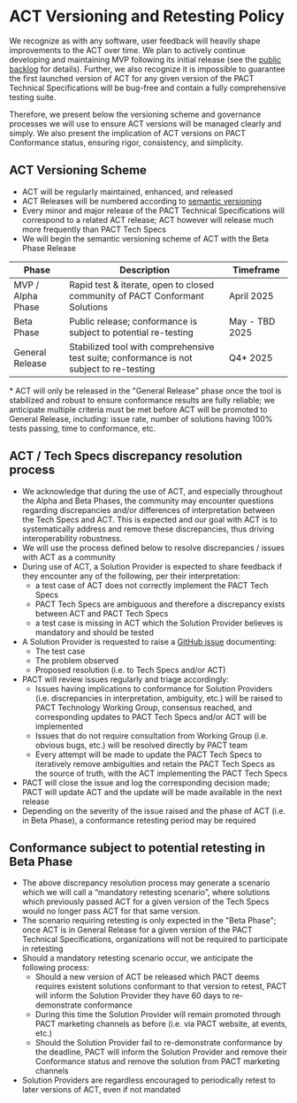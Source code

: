 # ACT Versioning and Retesting Policy
We recognize as with any software, user feedback will heavily shape improvements to the ACT over time. We plan to actively continue developing and maintaining MVP following its initial release (see the [public backlog](https://github.com/orgs/wbcsd/projects/4) for details). Further, we also recognize it is impossible to guarantee the first launched version of ACT for any given version of the PACT Technical Specifications will be bug-free and contain a fully comprehensive testing suite.  

Therefore, we present below the versioning scheme and governance processes we will use to ensure ACT versions will be managed clearly and simply. We also present the implication of ACT versions on PACT Conformance status, ensuring rigor, consistency, and simplicity.


## ACT Versioning Scheme
- ACT will be regularly maintained, enhanced, and released
- ACT Releases will be numbered according to [semantic versioning](https://semver.org/)
- Every minor and major release of the PACT Technical Specifications will correspond to a related ACT release; ACT however will release much more frequently than PACT Tech Specs
- We will begin the semantic versioning scheme of ACT with the Beta Phase Release

  
| Phase    | Description | Timeframe
| -------- | ------- | ------- |
| MVP / Alpha Phase  | Rapid test & iterate, open to closed community of PACT Conformant Solutions  | April 2025
| Beta Phase | Public release; conformance is subject to potential re-testing    | May - TBD 2025
| General Release    | Stabilized tool with comprehensive test suite; conformance is not subject to re-testing   | Q4* 2025 

\* ACT will only be released in the "General Release" phase once the tool is stabilized and robust to ensure conformance results are fully reliable; we anticipate multiple criteria must be met before ACT will be promoted to General Release, including: issue rate, number of solutions having 100% tests passing, time to conformance, etc.


## ACT / Tech Specs discrepancy resolution process
* We acknowledge that during the use of ACT, and especially throughout the Alpha and Beta Phases, the community may encounter questions regarding discrepancies and/or differences of interpretation between the Tech Specs and ACT. This is expected and our goal with ACT is to systematically address and remove these discrepancies, thus driving interoperability robustness.
* We will use the process defined below to resolve discrepancies / issues with ACT as a community
* During use of ACT, a Solution Provider is expected to share feedback if they encounter any of the following, per their interpretation: 
  * a test case of ACT does not correctly implement the PACT Tech Specs
  * PACT Tech Specs are ambiguous and therefore a discrepancy exists between ACT and PACT Tech Specs
  * a test case is missing in ACT which the Solution Provider believes is mandatory and should be tested 
* A Solution Provider is requested to raise a [GitHub issue](https://github.com/wbcsd/pact-conformance-test-service/issues) documenting: 
  * The test case
  * The problem observed
  * Proposed resolution (i.e. to Tech Specs and/or ACT)
* PACT will review issues regularly and triage accordingly:
  * Issues having implications to conformance for Solution Providers (i.e. discrepancies in interpretation, ambiguity, etc.) will be raised to PACT Technology Working Group, consensus reached, and corresponding updates to PACT Tech Specs and/or ACT will be implemented
  * Issues that do not require consultation from Working Group (i.e. obvious bugs, etc.) will be resolved directly by PACT team
  * Every attempt will be made to update the PACT Tech Specs to iteratively remove ambiguities and retain the PACT Tech Specs as the source of truth, with the ACT implementing the PACT Tech Specs
* PACT will close the issue and log the corresponding decision made; PACT will update ACT and the update will be made available in the next release
* Depending on the severity of the issue raised and the phase of ACT (i.e. in Beta Phase), a conformance retesting period may be required 

## Conformance subject to potential retesting in Beta Phase
* The above discrepancy resolution process may generate a scenario which we will call a “mandatory retesting scenario”, where solutions which previously passed ACT for a given version of the Tech Specs would no longer pass ACT for that same version.
* The scenario requiring retesting is only expected in the "Beta Phase"; once ACT is in General Release for a given version of the PACT Technical Specifications, organizations will not be required to participate in retesting
* Should a mandatory retesting scenario occur, we anticipate the following process:
  * Should a new version of ACT be released which PACT deems requires existent solutions conformant to that version to retest, PACT will inform the Solution Provider they have 60 days to re-demonstrate conformance
  * During this time the Solution Provider will remain promoted through PACT marketing channels as before (i.e. via PACT website, at events, etc.)
  * Should the Solution Provider fail to re-demonstrate conformance by the deadline, PACT will inform the Solution Provider and remove their Conformance status and remove the solution from PACT marketing channels
* Solution Providers are regardless encouraged to periodically retest to later versions of ACT, even if not mandated    
 
